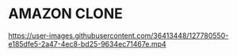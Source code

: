 # AMAZON CLONE

https://user-images.githubusercontent.com/36413448/127780550-e185dfe5-2a47-4ec8-bd25-9634ec71467e.mp4


